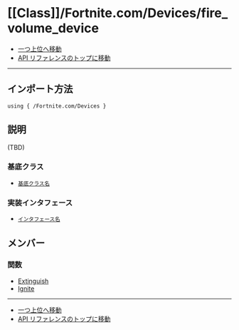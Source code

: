 # [[Class]]/Fortnite.com/Devices/fire_volume_device

- [一つ上位へ移動](../main.md)
- [API リファレンスのトップに移動](../../../main.md)

---

## インポート方法

```verse
using { /Fortnite.com/Devices }
```

## 説明

(TBD)

### 基底クラス

- [`基底クラス名`]()

### 実装インタフェース

- [`インタフェース名`]()

## メンバー

### 関数

- [Extinguish](./F_Extinguish/main.md)
- [Ignite](./F_Ignite/main.md)

---

- [一つ上位へ移動](../main.md)
- [API リファレンスのトップに移動](../../../main.md)
